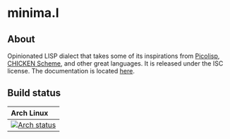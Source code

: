 # minima.l

## About

Opinionated LISP dialect that takes some of its inspirations from [Picolisp](https://picolisp.com),
[CHICKEN Scheme](http://call-cc.org), and other great languages. It is released under the ISC
license. The documentation is located [here](https://mnml.world).

## Build status

| Arch Linux  |
|:------------|
| [![Arch status](https://builds.sr.ht/~xguerin/minima.l/arch.yml.svg)](https://builds.sr.ht/~xguerin/minima.l/arch.yml?) |

